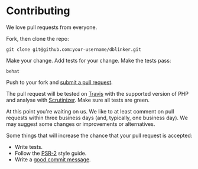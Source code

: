 # Contributing

We love pull requests from everyone.

Fork, then clone the repo:

    git clone git@github.com:your-username/dblinker.git

Make your change. Add tests for your change. Make the tests pass:

    behat

Push to your fork and [submit a pull request][pr].

The pull request will be tested on [Travis][travis] with the supported version of PHP and analyse with [Scrutinizer][scrutinizer]. Make sure all tests are green.

At this point you're waiting on us. We like to at least comment on pull requests within three business days (and, typically, one business day). We may suggest some changes or improvements or alternatives.

Some things that will increase the chance that your pull request is accepted:

* Write tests.
* Follow the [PSR-2][psr2] style guide.
* Write a [good commit message][commit].

[pr]: https://github.com/ezweb/dblinker/compare/
[travis]: https://travis-ci.org/ezweb/dblinker/
[scrutinizer]: https://scrutinizer-ci.com/g/ezweb/dblinker/
[psr2]: http://www.php-fig.org/psr/psr-2/
[commit]: http://tbaggery.com/2008/04/19/a-note-about-git-commit-messages.html

